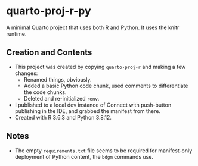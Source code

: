 # quarto-proj-r-py

A minimal Quarto project that uses both R and Python. It uses the knitr runtime.

## Creation and Contents

- This project was created by copying `quarto-proj-r` and making a few changes:
    - Renamed things, obviously.
    - Added a basic Python code chunk, used comments to differentiate the code chunks.
    - Deleted and re-initialized `renv`.
- I published to a local dev instance of Connect with push-button publishing in the IDE, and grabbed the manifest from there.
- Created with R 3.6.3 and Python 3.8.12.

## Notes

- The empty `requirements.txt` file seems to be required for manifest-only deployment of Python content, the `bdgm` commands use.

